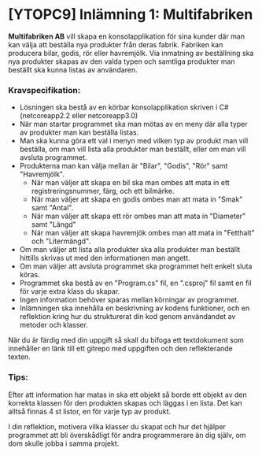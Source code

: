 # [YTOPC9] Inlämning 1: Multifabriken

**Multifabriken AB** vill skapa en konsolapplikation för sina kunder där man kan välja att beställa nya produkter från deras fabrik. Fabriken kan producera bilar, godis, rör eller havremjölk. Via inmatning av beställning ska nya produkter skapas av den valda typen och samtliga produkter man beställt ska kunna listas av användaren.

### Kravspecifikation:
- Lösningen ska bestå av en körbar konsolapplikation skriven i C# (netcoreapp2.2 eller netcoreapp3.0) 
- När man startar programmet ska man mötas av en meny där alla typer av produkter man kan beställa listas.
- Man ska kunna göra ett val i menyn med vilken typ av produkt man vill beställa, om man vill lista alla produkter man beställt, eller om man vill avsluta programmet.
- Produkterna man kan välja mellan är "Bilar", "Godis", "Rör" samt "Havremjölk".
  - När man väljer att skapa en bil ska man ombes att mata in ett registreringsnummer, färg, och ett bilmärke.
  - När man väljer att skapa en godis ombes man att mata in "Smak" samt "Antal".
  - När man väljer att skapa ett rör ombes man att mata in "Diameter" samt "Längd"
  - När man väljer att skapa havremjök ombes man att mata in "Fetthalt" och "Litermängd".
- Om man väljer att lista alla produkter ska alla produkter man beställt hittills skrivas ut med den informationen man angett.
- Om man väljer att avsluta programmet ska programmet helt enkelt sluta köras.
- Programmet ska bestå av en "Program.cs" fil, en ".csproj" fil samt en fil för varje extra klass du skapar.
- Ingen information behöver sparas mellan körningar av programmet.
- Inlämningen ska innehålla en beskrivning av kodens funktioner, och en reflektion kring hur du strukturerat din kod genom användandet av metoder och klasser. 

När du är färdig med din uppgift så skall du bifoga ett textdokument som innehåller en länk till  ett gitrepo med uppgiften och den reflekterande texten.

### Tips:
Efter att information har matas in ska ett objekt så borde ett objekt av den  korrekta klassen för den produkten  skapas och läggas i en lista. Det kan alltså finnas 4 st listor, en för varje typ av produkt.

I din reflektion, motivera vilka klasser du skapat och hur det hjälper programmet att bli överskådligt för andra programmerare än dig själv, om dom skulle jobba i samma projekt.

